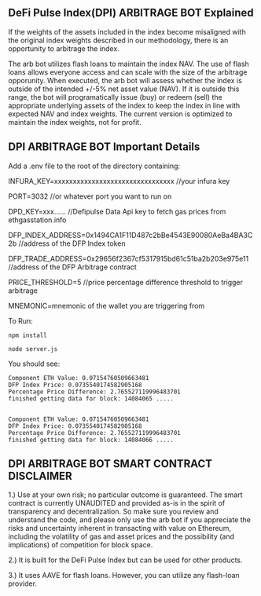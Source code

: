## DeFi Pulse Index(DPI) ARBITRAGE BOT Explained
If the weights of the assets included in the index become misaligned with the original index weights described in our methodology, there is an opportunity to arbitrage the index. 

The arb bot utilizes flash loans to maintain the index NAV. The use of flash loans allows everyone access and can scale with the size of the arbitrage opporunity. When executed, the arb bot will assess whether the index is outside of the intended +/-5% net asset value (NAV). If it is outside this range, the bot will programatically issue (buy) or redeem (sell) the appropriate underlying assets of the index to keep the index in line with expected NAV and index weights. The current version is optimized to maintain the index weights, not for profit. 



## DPI ARBITRAGE BOT Important Details

Add a .env file to the root of the directory containing:


INFURA_KEY=xxxxxxxxxxxxxxxxxxxxxxxxxxxxxxxx  //your infura key

PORT=3032  //or whatever port you want to run on

DPD_KEY=xxx......  //Defipulse Data Api key to fetch gas prices from ethgasstation.info

DFP_INDEX_ADDRESS=0x1494CA1F11D487c2bBe4543E90080AeBa4BA3C2b  //address of the DFP Index token

DFP_TRADE_ADDRESS=0x29656f2367cf5317915bd61c51ba2b203e975e11  //address of the DFP Arbitrage contract

PRICE_THRESHOLD=5  //price percentage difference threshold to trigger arbitrage

MNEMONIC=mnemonic of the wallet you are triggering from


To Run:


`npm install`

`node server.js`

You should see:
```
Component ETH Value: 0.07154760509663481
DFP Index Price: 0.0735540174582905168
Percentage Price Difference: 2.765527119996483701
finished getting data for block: 14084065 .....


Component ETH Value: 0.07154760509663481
DFP Index Price: 0.0735540174582905168
Percentage Price Difference: 2.765527119996483701
finished getting data for block: 14084066 .....
```

## DPI ARBITRAGE BOT SMART CONTRACT DISCLAIMER
1.) Use at your own risk; no particular outcome is guaranteed. The smart contract is currently UNAUDITED and provided as-is in the spirit of transparency and decentralization. So make sure you review and understand the code, and please only use the arb bot if you appreciate the risks and uncertainty inherent in transacting with value on Ethereum, including the volatility of gas and asset prices and the possibility (and implications) of competition for block space.

2.) It is built for the DeFi Pulse Index but can be used for other products.

3.) It uses AAVE for flash loans. However, you can utilize any flash-loan provider. 

